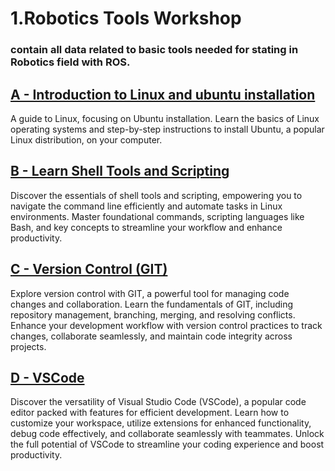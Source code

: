 # 1.Robotics Tools Workshop

### contain all  data related to basic tools needed for  stating in Robotics field with ROS.


## [A - Introduction to Linux and ubuntu installation](<Introduction to Linux and ubuntu installation/Introduction to Linux and ubuntu installation.md>)
A guide to Linux, focusing on Ubuntu installation. Learn the basics of Linux operating systems and step-by-step instructions to install Ubuntu, a popular Linux distribution, on your computer.

## [B - Learn Shell Tools and Scripting](<Learn Shell Tools and Scripting/README.md>)

Discover the essentials of shell tools and scripting, empowering you to navigate the command line efficiently and automate tasks in Linux environments. Master foundational commands, scripting languages like Bash, and key concepts to streamline your workflow and enhance productivity.


## [C - Version Control (GIT)](<Version Control (GIT)/Version Control (GIT).md>)

Explore version control with GIT, a powerful tool for managing code changes and collaboration. Learn the fundamentals of GIT, including repository management, branching, merging, and resolving conflicts. Enhance your development workflow with version control practices to track changes, collaborate seamlessly, and maintain code integrity across projects.

## [D - VSCode](<VSCode/VSCode.md>)

Discover the versatility of Visual Studio Code (VSCode), a popular code editor packed with features for efficient development. Learn how to customize your workspace, utilize extensions for enhanced functionality, debug code effectively, and collaborate seamlessly with teammates. Unlock the full potential of VSCode to streamline your coding experience and boost productivity.